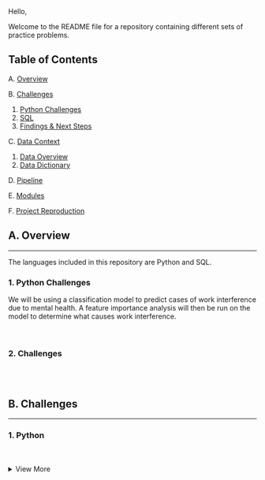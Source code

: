 Hello,

Welcome to the README file for a repository containing different sets of practice problems.


## Table of Contents
A. [Overview](#overview)

B. [Challenges](#chall)
   1. [Python Challenges](#py)
   1. [SQL](#pypr)
   1. [Findings & Next Steps](#fns)
   
C. [Data Context](#dc)
   1. [Data Overview](#do)
   1. [Data Dictionary](#dd)
   
D. [Pipeline](#pipe)

E. [Modules](#mod)

F. [Project Reproduction](#pr)

## <a name="overview"></a>A. Overview
---
The languages included in this repository are Python and SQL.

### <a name="pdesc"></a> 1. Python Challenges 
We will be using a classification model to predict cases of work interference due to mental health. A feature importance analysis will then be run on the model to determine what causes work interference.  
<br>
<br>


### <a name="pdeliv"></a>2. Challenges
<br>
<br>


## <a name="chall"></a>B. Challenges
---

### <a name="py"></a>1. Python  
<br>
<br>

<details>
<summary>View More</summary>
<br>
>- [General Python Practice Problems](https://github.com/LinhQuach13/Practice/blob/master/python_practice.ipynb)
>- [Pandas Library Practice Problems](https://github.com/LinhQuach13/Practice/blob/master/pandas_series_practice.ipynb)


</details>
